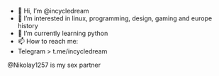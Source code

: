 - 👋 Hi, I’m @incycledream
- 👀 I’m interested in linux, programming, design, gaming and europe history
- 🌱 I’m currently learning python
- 📫 How to reach me:
- Telegram > t.me/incycledream

@Nikolay1257 is my sex partner

<!---
incycledream/incycledream is a ✨ special ✨ repository because its `README.md` (this file) appears on your GitHub profile.
You can click the Preview link to take a look at your changes.
--->
